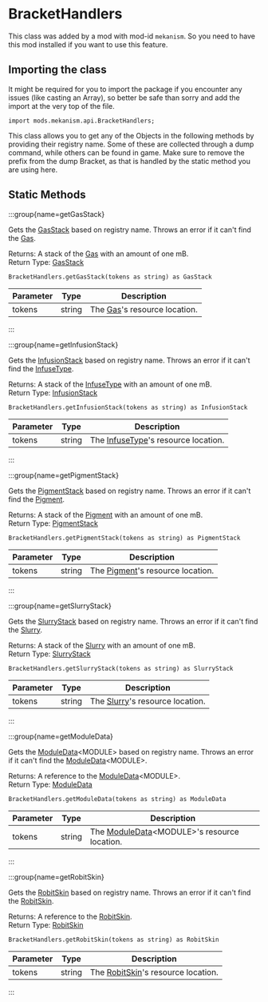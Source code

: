 # BracketHandlers

This class was added by a mod with mod-id `mekanism`. So you need to have this mod installed if you
want to use this feature.

## Importing the class

It might be required for you to import the package if you encounter any issues (like casting an
Array), so better be safe than sorry and add the import at the very top of the file.

```zenscript
import mods.mekanism.api.BracketHandlers;
```

This class allows you to get any of the Objects in the following methods by providing their registry name.
Some of these are collected through a dump command, while others can be found in game. Make sure to remove the prefix from the dump Bracket, as that is handled by the static method you are using here.

## Static Methods

:::group{name=getGasStack}

Gets the [GasStack](/mods/Mekanism/api/chemical/GasStack) based on registry name. Throws an error if
it can't find the [Gas](/mods/Mekanism/api/chemical/Gas).

Returns: A stack of the [Gas](/mods/Mekanism/api/chemical/Gas) with an amount of one mB.  
Return Type: [GasStack](/mods/Mekanism/api/chemical/GasStack)

```zenscript
BracketHandlers.getGasStack(tokens as string) as GasStack
```

| Parameter | Type | Description |
|-----------|------|-------------|
| tokens | string | The [Gas](/mods/Mekanism/api/chemical/Gas)'s resource location. |

:::

:::group{name=getInfusionStack}

Gets the [InfusionStack](/mods/Mekanism/api/chemical/InfusionStack) based on registry name. Throws
an error if it can't find the [InfuseType](/mods/Mekanism/api/chemical/InfuseType).

Returns: A stack of the [InfuseType](/mods/Mekanism/api/chemical/InfuseType) with an amount of one
mB.  
Return Type: [InfusionStack](/mods/Mekanism/api/chemical/InfusionStack)

```zenscript
BracketHandlers.getInfusionStack(tokens as string) as InfusionStack
```

| Parameter | Type | Description |
|-----------|------|-------------|
| tokens | string | The [InfuseType](/mods/Mekanism/api/chemical/InfuseType)'s resource location. |

:::

:::group{name=getPigmentStack}

Gets the [PigmentStack](/mods/Mekanism/api/chemical/PigmentStack) based on registry name. Throws an
error if it can't find the [Pigment](/mods/Mekanism/api/chemical/Pigment).

Returns: A stack of the [Pigment](/mods/Mekanism/api/chemical/Pigment) with an amount of one mB.  
Return Type: [PigmentStack](/mods/Mekanism/api/chemical/PigmentStack)

```zenscript
BracketHandlers.getPigmentStack(tokens as string) as PigmentStack
```

| Parameter | Type | Description |
|-----------|------|-------------|
| tokens | string | The [Pigment](/mods/Mekanism/api/chemical/Pigment)'s resource location. |

:::

:::group{name=getSlurryStack}

Gets the [SlurryStack](/mods/Mekanism/api/chemical/SlurryStack) based on registry name. Throws an
error if it can't find the [Slurry](/mods/Mekanism/api/chemical/Slurry).

Returns: A stack of the [Slurry](/mods/Mekanism/api/chemical/Slurry) with an amount of one mB.  
Return Type: [SlurryStack](/mods/Mekanism/api/chemical/SlurryStack)

```zenscript
BracketHandlers.getSlurryStack(tokens as string) as SlurryStack
```

| Parameter | Type | Description |
|-----------|------|-------------|
| tokens | string | The [Slurry](/mods/Mekanism/api/chemical/Slurry)'s resource location. |

:::

:::group{name=getModuleData}

Gets the [ModuleData](/mods/Mekanism/api/gear/ModuleData)&lt;MODULE&gt; based on registry name.
Throws an error if it can't find the [ModuleData](/mods/Mekanism/api/gear/ModuleData)&lt;MODULE&gt;.

Returns: A reference to the [ModuleData](/mods/Mekanism/api/gear/ModuleData)&lt;MODULE&gt;.  
Return Type: [ModuleData](/mods/Mekanism/api/gear/ModuleData)

```zenscript
BracketHandlers.getModuleData(tokens as string) as ModuleData
```

| Parameter | Type | Description |
|-----------|------|-------------|
| tokens | string | The [ModuleData](/mods/Mekanism/api/gear/ModuleData)&lt;MODULE&gt;'s resource location. |

:::

:::group{name=getRobitSkin}

Gets the [RobitSkin](/mods/Mekanism/api/entity/robit/RobitSkin) based on registry name. Throws an
error if it can't find the [RobitSkin](/mods/Mekanism/api/entity/robit/RobitSkin).

Returns: A reference to the [RobitSkin](/mods/Mekanism/api/entity/robit/RobitSkin).  
Return Type: [RobitSkin](/mods/Mekanism/api/entity/robit/RobitSkin)

```zenscript
BracketHandlers.getRobitSkin(tokens as string) as RobitSkin
```

| Parameter | Type | Description |
|-----------|------|-------------|
| tokens | string | The [RobitSkin](/mods/Mekanism/api/entity/robit/RobitSkin)'s resource location. |

:::
